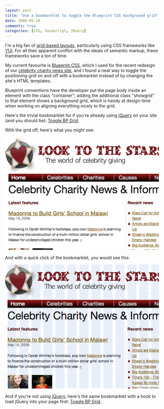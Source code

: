 ```yaml
---
layout: post
title: "Use a bookmarklet to toggle the Blueprint CSS background grid"
date: 2008-05-19
comments: true
categories: [CSS, Javascript, JQuery]
---
```


I'm a big fan of
[grid-based layouts](http://del.icio.us/popular/grids), particularly
using CSS frameworks like
[YUI](http://developer.yahoo.com/yui/grids/). For all their apparent
conflict with the ideals of semantic markup, these frameworks save a
ton of time.

My current favourite is
[Blueprint CSS](http://developer.yahoo.com/yui/grids/), which I used
for the recent redesign of our
[celebrity charity news site](http://www.looktothestars.org/), and I
found a neat way to toggle the positioning grid on and off with a
bookmarklet instead of by changing the site's HTML templates.

<!-- more -->

Blueprint conventions have the developer put the page body inside an
element with the class "container"; adding the additional class
"showgrid" to that element shows a background grid, which is handy at
design-time when working on aligning everything nicely to the grid.

Here's the trivial bookmarklet for if you're already using
[jQuery](http://jquery.com/) on your site (and you should be):
[Toggle BP Grid](javascript:void($('.container').toggleClass('showgrid'));).

With the grid off, here's what you might see:

![](/images/blueprint-grid-off.png)

And with a quick click of the bookmarklet, you would see this:

![](/images/blueprint-grid-on.png)

And if you're not using [jQuery](http://jquery.com/), here's the same
bookmarklet with a hook to load jQuery into your page first:
[Toggle BP Grid](javascript:void((function(){var%20s=document.createElement('script');s.setAttribute('src','http://jquery.com/src/jquery-latest.js');document.getElementsByTagName('body')[0].appendChild(s);void(s);$('.container').toggleClass('showgrid');})())).
